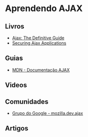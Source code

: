 # Aprendendo AJAX

## Livros
* [Ajax: The Definitive Guide](http://shop.oreilly.com/product/9780596528386.do)
* [Securing Ajax Applications](http://shop.oreilly.com/product/9780596529314.do)

## Guias
* [MDN - Documentação AJAX](https://developer.mozilla.org/pt-BR/docs/AJAX)

## Videos

## Comunidades
* [Grupo do Google - mozilla.dev.ajax](https://groups.google.com/forum/#!forum/mozilla.dev.ajax)

## Artigos
